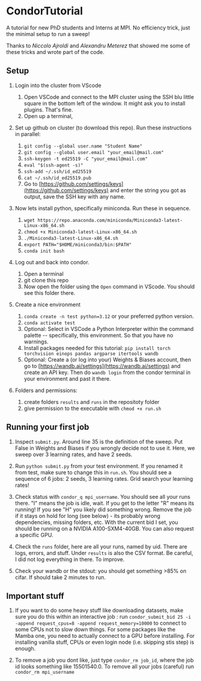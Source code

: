 # CondorTutorial
A tutorial for new PhD students and Interns at MPI. No efficiency trick, just the minimal setup to run a sweep!

Thanks to _Niccolo Ajroldi_ and _Alexandru Meterez_ that showed me some of these tricks and wrote part of the code.

## Setup
1) Login into the cluster from VScode 
    1) Open VSCode and connect to the MPI cluster using the SSH blu little square in the bottom left of the window. It might ask you to install plugins. That's fine.
    2) Open up a terminal,

2) Set up github on cluster (to download this repo). Run these instructions in parallel:
    1) `git config --global user.name "Student Name"`
    2) `git config --global user.email "your_email@mail.com"`
    3) `ssh-keygen -t ed25519 -C "your_email@mail.com"`
    4) `eval "$(ssh-agent -s)"`
    5) `ssh-add ~/.ssh/id_ed25519`
    6) `cat ~/.ssh/id_ed25519.pub`
    7) Go to [https://github.com/settings/keys](https://github.com/settings/keys) and enter the string you got as output, save the SSH key with any name.

3) Now lets install python, specifically miniconda. Run these in sequence.
    1) `wget https://repo.anaconda.com/miniconda/Miniconda3-latest-Linux-x86_64.sh`
    2) `chmod +x Miniconda3-latest-Linux-x86_64.sh`
    3) `./Miniconda3-latest-Linux-x86_64.sh`
    4) `export PATH="$HOME/miniconda3/bin:$PATH"`
    5) `conda init bash`

4) Log out and back into condor. 
    1) Open a terminal
    2) git clone this repo
    3) Now open the folder using the `Open` command in VScode. You should see this folder there.

5) Create a nice environment
    1) `conda create -n test python=3.12` or your preferred python version.
    2) `conda activate test`
    3) Optional: Select in VSCode a Python Interpreter within the command palette -- specifically, this environment. So that you have no warnings.
    4) Install packages needed for this tutorial: `pip install torch torchvision einops pandas argparse itertools wandb`
    5) Optional: Create a (or log into your) Weights & Biases account, then go to [https://wandb.ai/settings](https://wandb.ai/settings) and create an API key. Then do `wandb login` from the condor terminal in your environment and past it there.

6) Folders and permissions:
    1) create folders `results` and `runs` in the repositoty folder
    2) give permission to the executable with `chmod +x run.sh`

## Running your first job

1) Inspect `submit.py`. Around line 35 is the definition of the sweep. Put False in Weights and Biases if you wrongly decide not to use it. Here, we sweep over 3 learning rates, and have 2 seeds.

2) Run `python submit.py` from your test environment. If you renamed it from test, make sure to change this in `run.sh`. You should see a sequence of 6 jobs: 2 seeds, 3 learning rates. Grid search your learning rates!

3) Check status with `condor_q mpi_username`. You should see all your runs there. "I" means the job is idle, wait. If you get to the letter "R" means its running! If you see "H" you likely did something wrong. Remove the job if it stays on hold for long (see below) - its probably wrong dependencies, missing folders, etc. With the current bid I set, you should be running on a NVIDIA A100-SXM4-40GB. You can also request a specific GPU. 

4) Check the `runs` folder, here are all your runs, named by uid. There are logs, errors, and stuff. Under `results` is also the CSV format. Be careful, I did not log everything in there. To improve.

5) Check your wandb or the stdout: you should get something >85% on cifar. If should take 2 minutes to run.

## Important stuff

1) If you want to do some heavy stuff like downloading datasets, make sure you do this within an interactive job : run `condor_submit_bid 25 -i -append request_cpus=8 -append request_memory=10000` to connect to some CPUs not to slow down things. For some packages like the Mamba one, you need to actually connect to a GPU before installing. For installing vanilla stuff, CPUs or even login node (i.e. skipping stis step) is enough. 

2) To remove a job you dont like, just type `condor_rm job_id`, where the job id looks something like 15501540.0. To remove all your jobs (careful) run `condor_rm mpi_username`